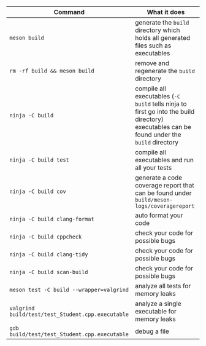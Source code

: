 | Command                                           | What it does                                                                                                                                    |
| ------------------------------------------------- | ----------------------------------------------------------------------------------------------------------------------------------------------- |
| `meson build`                                     | generate the `build` directory which holds all generated files such as executables                                                              |
| `rm -rf build && meson build`                     | remove and regenerate the `build` directory                                                                                                     |
| `ninja -C build`                                  | compile all executables (`-C build` tells ninja to first go into the build directory) <br> executables can be found under the `build` directory |
| `ninja -C build test`                             | compile all executables and run all your tests                                                                                                  |
| `ninja -C build cov`                              | generate a code coverage report that can be found under `build/meson-logs/coveragereport`                                                       |
| `ninja -C build clang-format`                     | auto format your code                                                                                                                           |
| `ninja -C build cppcheck`                         | check your code for possible bugs                                                                                                               |
| `ninja -C build clang-tidy`                       | check your code for possible bugs                                                                                                               |
| `ninja -C build scan-build`                       | check your code for possible bugs                                                                                                               |
| `meson test -C build --wrapper=valgrind`          | analyze all tests for memory leaks                                                                                                              |
| `valgrind build/test/test_Student.cpp.executable` | analyze a single executable for memory leaks                                                                                                    |
| `gdb build/test/test_Student.cpp.executable`      | debug a file                                                                                                                                    |